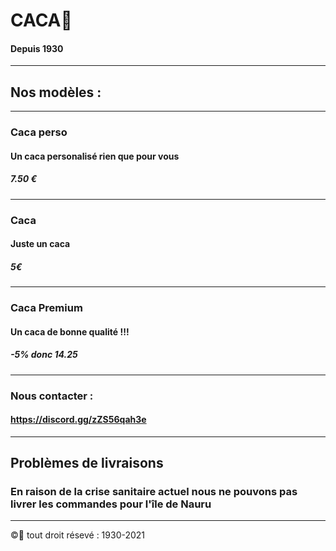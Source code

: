 # CACA💩
#### Depuis 1930
-----------------------------------------------
## Nos modèles :
-----------------------------------------------
### Caca perso
#### Un caca personalisé rien que pour vous
##### 7.50 €
-----------------------------------------------
### Caca
#### Juste un caca
##### 5€
-----------------------------------------------
### Caca Premium
#### Un caca de bonne qualité !!!
##### -5% donc 14.25
-----------------------------------------------
### Nous contacter :
#### https://discord.gg/zZS56qah3e
-----------------------------------------------
## Problèmes de livraisons
### En raison de la crise sanitaire actuel nous ne pouvons pas livrer les commandes pour l'île de Nauru
-----------------------------------------------

©💩 tout droit résevé : 1930-2021
